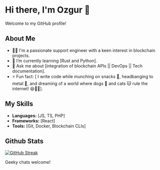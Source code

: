 # Hi there, I'm Ozgur 👋

Welcome to my GitHub profile! 

## About Me

- 👨‍💻 I'm a passionate support engineer with a keen interest in blockchain projects.
- 🌱 I’m currently learning [Rust and Python].
- 💬 Ask me about [integration of blockchain APIs || DevOps || Tech documentation].
- ⚡ Fun fact: [ I write code while munching on snacks 🍕, headbanging to metal 🤘, and dreaming of a world where dogs 🐶 and cats 🐱 rule the internet! 😆🐾🔥].

## My Skills

- **Languages:** [JS, TS, PHP]
- **Frameworks:** [React]
- **Tools:** [Git, Docker, Blockchain CLIs]

## Github Stats

[![GitHub Streak](https://streak-stats.demolab.com/?user=obscureozy&theme=dark)](https://git.io/streak-stats)

Geeky chats welcome!

<!---
obscureozy/obscureozy is a ✨ special ✨ repository because its `README.md` (this file) appears on your GitHub profile.
You can click the Preview link to take a look at your changes.
--->
